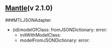 [Mantle](https://github.com/Mantle/Mantle)(v 2.1.0)
-------

###MTLJSONAdapter

+ (id)modelOfClass: fromJSONDictionary: error:
	- initWithModelClass:
	- modelFromJSONDictionary: error:
